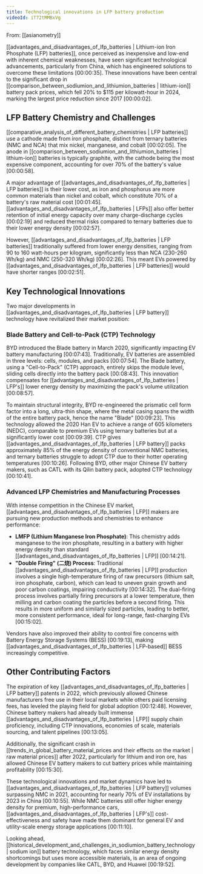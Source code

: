 ```yaml
---
title: Technological innovations in LFP battery production
videoId: iT72tMMBxVg
---
```


From: [[asianometry]] <br/> 

[[advantages_and_disadvantages_of_lfp_batteries | Lithium-ion Iron Phosphate (LFP) batteries]], once perceived as inexpensive and low-end with inherent chemical weaknesses, have seen significant technological advancements, particularly from China, which has engineered solutions to overcome these limitations <a class="yt-timestamp" data-t="00:00:35">[00:00:35]</a>. These innovations have been central to the significant drop in [[comparison_between_sodiumion_and_lithiumion_batteries | lithium-ion]] battery pack prices, which fell 20% to $115 per kilowatt-hour in 2024, marking the largest price reduction since 2017 <a class="yt-timestamp" data-t="00:00:02">[00:00:02]</a>.

## LFP Battery Chemistry and Challenges

[[comparative_analysis_of_different_battery_chemistries | LFP batteries]] use a cathode made from iron phosphate, distinct from ternary batteries (NMC and NCA) that mix nickel, manganese, and cobalt <a class="yt-timestamp" data-t="00:02:05">[00:02:05]</a>. The anode in [[comparison_between_sodiumion_and_lithiumion_batteries | lithium-ion]] batteries is typically graphite, with the cathode being the most expensive component, accounting for over 70% of the battery's value <a class="yt-timestamp" data-t="00:00:58">[00:00:58]</a>.

A major advantage of [[advantages_and_disadvantages_of_lfp_batteries | LFP batteries]] is their lower cost, as iron and phosphorus are more common materials than nickel and cobalt, which constitute 70% of a battery's raw material cost <a class="yt-timestamp" data-t="00:01:45">[00:01:45]</a>. [[advantages_and_disadvantages_of_lfp_batteries | LFPs]] also offer better retention of initial energy capacity over many charge-discharge cycles <a class="yt-timestamp" data-t="00:02:19">[00:02:19]</a> and reduced thermal risks compared to ternary batteries due to their lower energy density <a class="yt-timestamp" data-t="00:02:57">[00:02:57]</a>.

However, [[advantages_and_disadvantages_of_lfp_batteries | LFP batteries]] traditionally suffered from lower energy densities, ranging from 90 to 160 watt-hours per kilogram, significantly less than NCA (230-260 Wh/kg) and NMC (250-320 Wh/kg) <a class="yt-timestamp" data-t="00:02:26">[00:02:26]</a>. This meant EVs powered by [[advantages_and_disadvantages_of_lfp_batteries | LFP batteries]] would have shorter ranges <a class="yt-timestamp" data-t="00:02:51">[00:02:51]</a>.

## Key Technological Innovations

Two major developments in [[advantages_and_disadvantages_of_lfp_batteries | LFP battery]] technology have revitalized their market position:

### Blade Battery and Cell-to-Pack (CTP) Technology

BYD introduced the Blade battery in March 2020, significantly impacting EV battery manufacturing <a class="yt-timestamp" data-t="00:07:43">[00:07:43]</a>. Traditionally, EV batteries are assembled in three levels: cells, modules, and packs <a class="yt-timestamp" data-t="00:07:54">[00:07:54]</a>. The Blade battery, using a "Cell-to-Pack" (CTP) approach, entirely skips the module level, sliding cells directly into the battery pack <a class="yt-timestamp" data-t="00:08:43">[00:08:43]</a>. This innovation compensates for [[advantages_and_disadvantages_of_lfp_batteries | LFP's]] lower energy density by maximizing the pack's volume utilization <a class="yt-timestamp" data-t="00:08:57">[00:08:57]</a>.

To maintain structural integrity, BYD re-engineered the prismatic cell form factor into a long, ultra-thin shape, where the metal casing spans the width of the entire battery pack, hence the name "Blade" <a class="yt-timestamp" data-t="00:09:23">[00:09:23]</a>. This technology allowed the 2020 Han EV to achieve a range of 605 kilometers (NEDC), comparable to premium EVs using ternary batteries but at a significantly lower cost <a class="yt-timestamp" data-t="00:09:39">[00:09:39]</a>. CTP gives [[advantages_and_disadvantages_of_lfp_batteries | LFP battery]] packs approximately 85% of the energy density of conventional NMC batteries, and ternary batteries struggle to adopt CTP due to their hotter operating temperatures <a class="yt-timestamp" data-t="00:10:26">[00:10:26]</a>. Following BYD, other major Chinese EV battery makers, such as CATL with its Qilin battery pack, adopted CTP technology <a class="yt-timestamp" data-t="00:10:41">[00:10:41]</a>.

### Advanced LFP Chemistries and Manufacturing Processes

With intense competition in the Chinese EV market, [[advantages_and_disadvantages_of_lfp_batteries | LFP]] makers are pursuing new production methods and chemistries to enhance performance:

*   **LMFP (Lithium Manganese Iron Phosphate)**: This chemistry adds manganese to the iron phosphate, resulting in a battery with higher energy density than standard [[advantages_and_disadvantages_of_lfp_batteries | LFP]] <a class="yt-timestamp" data-t="00:14:21">[00:14:21]</a>.
*   **"Double Firing" (二烧) Process**: Traditional [[advantages_and_disadvantages_of_lfp_batteries | LFP]] production involves a single high-temperature firing of raw precursors (lithium salt, iron phosphate, carbon), which can lead to uneven grain growth and poor carbon coatings, impairing conductivity <a class="yt-timestamp" data-t="00:14:32">[00:14:32]</a>. The dual-firing process involves partially firing precursors at a lower temperature, then milling and carbon coating the particles before a second firing. This results in more uniform and similarly sized particles, leading to better, more consistent performance, ideal for long-range, fast-charging EVs <a class="yt-timestamp" data-t="00:15:02">[00:15:02]</a>.

Vendors have also improved their ability to control fire concerns with Battery Energy Storage Systems (BESS) <a class="yt-timestamp" data-t="00:19:13">[00:19:13]</a>, making [[advantages_and_disadvantages_of_lfp_batteries | LFP-based]] BESS increasingly competitive.

## Other Contributing Factors

The expiration of key [[advantages_and_disadvantages_of_lfp_batteries | LFP battery]] patents in 2022, which previously allowed Chinese manufacturers free use in their local markets while others paid licensing fees, has leveled the playing field for global adoption <a class="yt-timestamp" data-t="00:12:48">[00:12:48]</a>. However, Chinese battery makers had already built immense [[advantages_and_disadvantages_of_lfp_batteries | LFP]] supply chain proficiency, including CTP innovations, economies of scale, materials sourcing, and talent pipelines <a class="yt-timestamp" data-t="00:13:05">[00:13:05]</a>.

Additionally, the significant crash in [[trends_in_global_battery_material_prices and their effects on the market | raw material prices]] after 2022, particularly for lithium and iron ore, has allowed Chinese EV battery makers to cut battery prices while maintaining profitability <a class="yt-timestamp" data-t="00:15:30">[00:15:30]</a>.

These technological innovations and market dynamics have led to [[advantages_and_disadvantages_of_lfp_batteries | LFP battery]] volumes surpassing NMC in 2021, accounting for nearly 70% of EV installations by 2023 in China <a class="yt-timestamp" data-t="00:10:55">[00:10:55]</a>. While NMC batteries still offer higher energy density for premium, high-performance cars, [[advantages_and_disadvantages_of_lfp_batteries | LFP's]] cost-effectiveness and safety have made them dominant for general EV and utility-scale energy storage applications <a class="yt-timestamp" data-t="00:11:10">[00:11:10]</a>.

Looking ahead, [[historical_development_and_challenges_in_sodiumion_battery_technology | sodium ion]] battery technology, which faces similar energy density shortcomings but uses more accessible materials, is an area of ongoing development by companies like CATL, BYD, and Huawei <a class="yt-timestamp" data-t="00:19:52">[00:19:52]</a>.